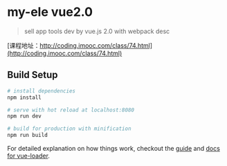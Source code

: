 # my-ele vue2.0
> sell app tools dev by vue.js 2.0 with webpack desc

[课程地址：http://coding.imooc.com/class/74.html](http://coding.imooc.com/class/74.html) 

## Build Setup

``` bash
# install dependencies
npm install

# serve with hot reload at localhost:8080
npm run dev

# build for production with minification
npm run build
```

For detailed explanation on how things work, checkout the [guide](http://vuejs-templates.github.io/webpack/) and [docs for vue-loader](http://vuejs.github.io/vue-loader).
